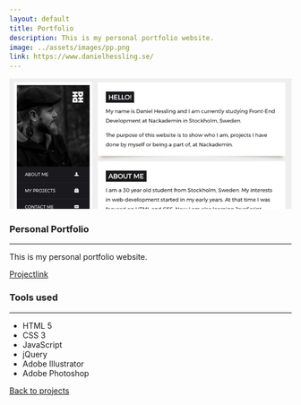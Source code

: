 ```yaml
---
layout: default
title: Portfolio
description: This is my personal portfolio website.
image: ../assets/images/pp.png
link: https://www.danielhessling.se/
---
```


<section>
<div class="mini-spacer"></div>
<img src="/assets/images/pp.png" class="project-big-pic">
<div class="mini-spacer"></div>
</section>
<section class="project-half">
<section class="project">
  <h1 class="project-big-h1">Personal Portfolio</h1>
  <hr class="green-hr">
<p>This is my personal portfolio website.</p>
 <div class="project-info-trunc">
  <div class="mob-desc"></div>
  <div class="mob-link"><a href="https://www.danielhessling.se/" class="big-project-link project-link" target="_blank">Projectlink</a></div>
  </div>
</section>
<section class="project">
<h1 class="project-big-h1">Tools used</h1>
<hr class="green-hr">
<ul>
<li>HTML 5</li>
<li>CSS 3</li>
<li>JavaScript</li>
<li>jQuery</li>
<li>Adobe Illustrator</li>
<li>Adobe Photoshop</li>
</ul>
</section>
</section>
<div class="center">
<div class="spacer"></div>
<a href="/work" class="back-to"><i class="fas fa-angle-left"></i><i class="fas fa-angle-left"></i> Back to projects</a>
</div>
